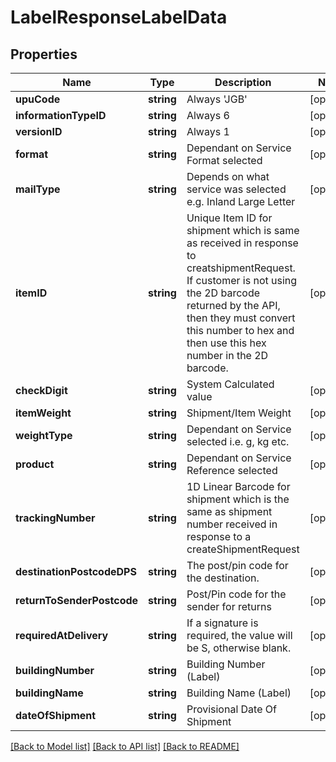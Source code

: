 # LabelResponseLabelData

## Properties
Name | Type | Description | Notes
------------ | ------------- | ------------- | -------------
**upuCode** | **string** | Always &#39;JGB&#39; | [optional] 
**informationTypeID** | **string** | Always 6 | [optional] 
**versionID** | **string** | Always 1 | [optional] 
**format** | **string** | Dependant on Service Format selected | [optional] 
**mailType** | **string** | Depends on what service was selected e.g. Inland Large Letter | [optional] 
**itemID** | **string** | Unique Item ID for shipment which is same as received in response to creatshipmentRequest. If customer is not using the 2D barcode returned by the API, then they must convert this number to hex and then use this hex number in the 2D barcode. | [optional] 
**checkDigit** | **string** | System Calculated value | [optional] 
**itemWeight** | **string** | Shipment/Item Weight | [optional] 
**weightType** | **string** | Dependant on Service selected i.e. g, kg etc. | [optional] 
**product** | **string** | Dependant on Service Reference selected | [optional] 
**trackingNumber** | **string** | 1D Linear Barcode for shipment which is the same as shipment number received in response to a createShipmentRequest | [optional] 
**destinationPostcodeDPS** | **string** | The post/pin code for the destination. | [optional] 
**returnToSenderPostcode** | **string** | Post/Pin code for the sender for returns | [optional] 
**requiredAtDelivery** | **string** | If a signature is required, the value will be S, otherwise blank. | [optional] 
**buildingNumber** | **string** | Building Number (Label) | [optional] 
**buildingName** | **string** | Building Name (Label) | [optional] 
**dateOfShipment** | **string** | Provisional Date Of Shipment | [optional] 

[[Back to Model list]](../README.md#documentation-for-models) [[Back to API list]](../README.md#documentation-for-api-endpoints) [[Back to README]](../README.md)


